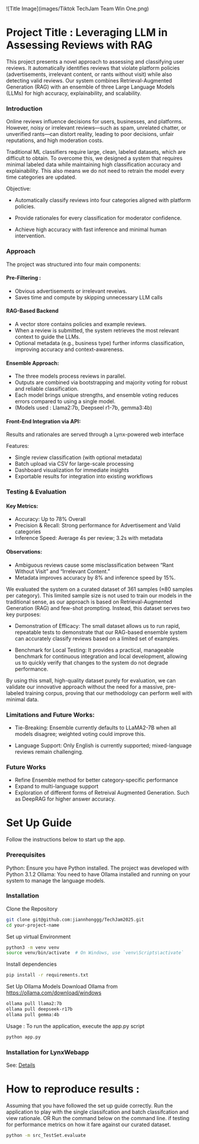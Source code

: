 ![Title Image](images/Tiktok TechJam Team Win One.png)

# Project Title : Leveraging LLM in Assessing Reviews with RAG

This project presents a novel approach to assessing and classifying user reviews. It automatically identifies reviews that violate platform policies (advertisements, irrelevant content, or rants without visit) while also detecting valid reviews. Our system combines Retrieval-Augmented Generation (RAG) with an ensemble of three Large Language Models (LLMs) for high accuracy, explainability, and scalability.

### Introduction 

Online reviews influence decisions for users, businesses, and platforms. However, noisy or irrelevant reviews—such as spam, unrelated chatter, or unverified rants—can distort reality, leading to poor decisions, unfair reputations, and high moderation costs.

Traditional ML classifiers require large, clean, labeled datasets, which are difficult to obtain. To overcome this, we designed a system that requires minimal labeled data while maintaining high classification accuracy and explainability. This also means we do not need to retrain the model every time categories are updated.

Objective:

- Automatically classify reviews into four categories aligned with platform policies.

- Provide rationales for every classification for moderator confidence.

- Achieve high accuracy with fast inference and minimal human intervention.

### Approach 
The project was structured into four main components:

#### Pre-Filtering : 
- Obvious advertisements or irrelevant reveiws. 
- Saves time and compute by skipping unnecessary LLM calls

####  RAG-Based Backend
- A vector store contains policies and example reviews.
- When a review is submitted, the system retrieves the most relevant context to guide the LLMs.
- Optional metadata (e.g., business type) further informs classification, improving accuracy and context-awareness.
  
#### Ensemble Approach:
- The three models process reviews in parallel.
- Outputs are combined via bootstrapping and majority voting for robust and reliable classification.
- Each model brings unique strengths, and ensemble voting reduces errors compared to using a single model.
- (Models used : Llama2:7b, Deepseel r1-7b, gemma3:4b) 

#### Front-End Integration via API: 
Results and rationales are served through a Lynx-powered web interface

Features:
- Single review classification (with optional metadata)
- Batch upload via CSV for large-scale processing
- Dashboard visualization for immediate insights
- Exportable results for integration into existing workflows

### Testing & Evaluation 
#### Key Metrics:
- Accuracy: Up to 78% Overall
- Precision & Recall: Strong performance for Advertisement and Valid categories
- Inference Speed: Average 4s per review; 3.2s with metadata

#### Observations:
- Ambiguous reviews cause some misclassification between “Rant Without Visit” and “Irrelevant Content.”
- Metadata improves accuracy by 8% and inference speed by 15%.

We evaluated the system on a curated dataset of 361 samples (≈80 samples per category). This limited sample size is not used to train our models in the traditional sense, as our approach is based on Retrieval-Augmented Generation (RAG) and few-shot prompting. Instead, this dataset serves two key purposes:

* Demonstration of Efficacy: The small dataset allows us to run rapid, repeatable tests to demonstrate that our RAG-based ensemble system can accurately classify reviews based on a limited set of examples.

* Benchmark for Local Testing: It provides a practical, manageable benchmark for continuous integration and local development, allowing us to quickly verify that changes to the system do not degrade performance.

By using this small, high-quality dataset purely for evaluation, we can validate our innovative approach without the need for a massive, pre-labeled training corpus, proving that our methodology can perform well with minimal data.


### Limitations and Future Works: 
- Tie-Breaking: Ensemble currently defaults to LLaMA2-7B when all models disagree; weighted voting could improve this.

- Language Support: Only English is currently supported; mixed-language reviews remain challenging.

### Future Works 
- Refine Ensemble method for better category-specific performance
- Expand to multi-language support
- Exploration of different forms of Retreival Augmented Generation. Such as DeepRAG for higher answer accuracy.


# Set Up Guide
Follow the instructions below to start up the app.

### Prerequisites
Python: Ensure you have Python installed. The project was developed with Python 3.1.2
Ollama: You need to have Ollama installed and running on your system to manage the language models.

### Installation
Clone the Repository

```bash
git clone git@github.com:jiannhonggg/TechJam2025.git
cd your-project-name
``` 

Set up virtual Environment
```bash
python3 -m venv venv
source venv/bin/activate  # On Windows, use `venv\Scripts\activate`
``` 

Install dependencies 
```bash
pip install -r requirements.txt
``` 

Set Up Ollama Models
Download Ollama from https://ollama.com/download/windows 
```bash
ollama pull llama2:7b
ollama pull deepseek-r17b
ollama pull gemma:4b
``` 

Usage : To run the application, execute the app.py script 
```bash
python app.py
``` 
### Installation for LynxWebapp
See: [Details](LynxWeb/README.md)

# How to reproduce results : 
Assuming that you have followed the set up guide correctly. 
Run the application to play with the single classifcation and batch classifcation and view rationale. 
OR 
Run the command below on the command line. if testing for performance metrics on how it fare against our curated dataset. 
```bash
python -m src_TestSet.evaluate
``` 